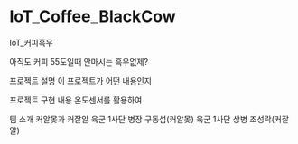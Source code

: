 # IoT_Coffee_BlackCow

IoT_커피흑우

아직도 커피 55도일때 안마시는 흑우없제?

프로젝트 설명
이 프로젝트가 어떤 내용인지

프로젝트 구현 내용
온도센서를 활용하여 

팀 소개
커알못과 커잘알
육군 1사단 병장 구동섭(커알못)
육군 1사단 상병 조성락(커잘알)
